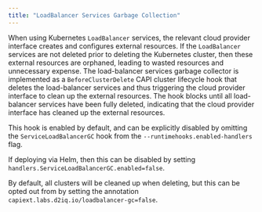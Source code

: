 ```yaml
---
title: "LoadBalancer Services Garbage Collection"
---
```


When using Kubernetes `LoadBalancer` services, the relevant cloud provider interface creates and configures external
resources. If the `LoadBalancer` services are not deleted prior to deleting the Kubernetes cluster, then these external
resources are orphaned, leading to wasted resources and unnecessary expense. The load-balancer services garbage
collector is implemented as a `BeforeClusterDelete` CAPI cluster lifecycle hook that deletes the load-balancer services
and thus triggering the cloud provider interface to clean up the external resources. The hook blocks until all
load-balancer services have been fully deleted, indicating that the cloud provider interface has cleaned up the external
resources.

This hook is enabled by default, and can be explicitly disabled by omitting the `ServiceLoadBalancerGC` hook from the
`--runtimehooks.enabled-handlers` flag.

If deploying via Helm, then this can be disabled by setting `handlers.ServiceLoadBalancerGC.enabled=false`.

By default, all clusters will be cleaned up when deleting, but this can be opted out from by setting the annotation
`capiext.labs.d2iq.io/loadbalancer-gc=false`.
